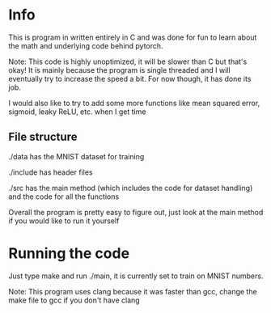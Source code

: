 # Info
This is program in written entirely in C and was done for fun to learn about the math and underlying code behind pytorch.

Note: This code is highly unoptimized, it will be slower than C but that's okay! It is mainly because the program is single threaded and I will eventually try to increase the speed a bit. For now though, it has done its job.

I would also like to try to add some more functions like mean squared error, sigmoid, leaky ReLU, etc. when I get time
## File structure

./data has the MNIST dataset for training

./include has header files

./src has the main method (which includes the code for dataset handling) and the code for all the functions

Overall the program is pretty easy to figure out, just look at the main method if you would like to run it yourself
# Running the code
Just type make and run ./main, it is currently set to train on MNIST numbers.

Note: This program uses clang because it was faster than gcc, change the make file to gcc if you don't have clang
